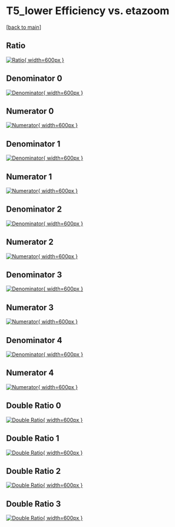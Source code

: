 # T5_lower Efficiency vs. etazoom

[[back to main](./)]



## Ratio

[![Ratio](../mtv/var/T5_lower_loweta_321_-1_eff_etazoom.png){ width=600px }](../mtv/var/T5_lower_loweta_321_-1_eff_etazoom.pdf)

## Denominator 0

[![Denominator](../mtv/den/T5_lower_loweta_321_-1_eff_etazoom_den0.png){ width=600px }](../mtv/den/T5_lower_loweta_321_-1_eff_etazoom_den0.pdf)

## Numerator 0

[![Numerator](../mtv/num/T5_lower_loweta_321_-1_eff_etazoom_num0.png){ width=600px }](../mtv/num/T5_lower_loweta_321_-1_eff_etazoom_num0.pdf)

## Denominator 1

[![Denominator](../mtv/den/T5_lower_loweta_321_-1_eff_etazoom_den1.png){ width=600px }](../mtv/den/T5_lower_loweta_321_-1_eff_etazoom_den1.pdf)

## Numerator 1

[![Numerator](../mtv/num/T5_lower_loweta_321_-1_eff_etazoom_num1.png){ width=600px }](../mtv/num/T5_lower_loweta_321_-1_eff_etazoom_num1.pdf)

## Denominator 2

[![Denominator](../mtv/den/T5_lower_loweta_321_-1_eff_etazoom_den2.png){ width=600px }](../mtv/den/T5_lower_loweta_321_-1_eff_etazoom_den2.pdf)

## Numerator 2

[![Numerator](../mtv/num/T5_lower_loweta_321_-1_eff_etazoom_num2.png){ width=600px }](../mtv/num/T5_lower_loweta_321_-1_eff_etazoom_num2.pdf)

## Denominator 3

[![Denominator](../mtv/den/T5_lower_loweta_321_-1_eff_etazoom_den3.png){ width=600px }](../mtv/den/T5_lower_loweta_321_-1_eff_etazoom_den3.pdf)

## Numerator 3

[![Numerator](../mtv/num/T5_lower_loweta_321_-1_eff_etazoom_num3.png){ width=600px }](../mtv/num/T5_lower_loweta_321_-1_eff_etazoom_num3.pdf)

## Denominator 4

[![Denominator](../mtv/den/T5_lower_loweta_321_-1_eff_etazoom_den4.png){ width=600px }](../mtv/den/T5_lower_loweta_321_-1_eff_etazoom_den4.pdf)

## Numerator 4

[![Numerator](../mtv/num/T5_lower_loweta_321_-1_eff_etazoom_num4.png){ width=600px }](../mtv/num/T5_lower_loweta_321_-1_eff_etazoom_num4.pdf)

## Double Ratio 0

[![Double Ratio](../mtv/ratio/T5_lower_loweta_321_-1_eff_etazoom_ratio0.png){ width=600px }](../mtv/ratio/T5_lower_loweta_321_-1_eff_etazoom_ratio0.pdf)

## Double Ratio 1

[![Double Ratio](../mtv/ratio/T5_lower_loweta_321_-1_eff_etazoom_ratio1.png){ width=600px }](../mtv/ratio/T5_lower_loweta_321_-1_eff_etazoom_ratio1.pdf)

## Double Ratio 2

[![Double Ratio](../mtv/ratio/T5_lower_loweta_321_-1_eff_etazoom_ratio2.png){ width=600px }](../mtv/ratio/T5_lower_loweta_321_-1_eff_etazoom_ratio2.pdf)

## Double Ratio 3

[![Double Ratio](../mtv/ratio/T5_lower_loweta_321_-1_eff_etazoom_ratio3.png){ width=600px }](../mtv/ratio/T5_lower_loweta_321_-1_eff_etazoom_ratio3.pdf)

